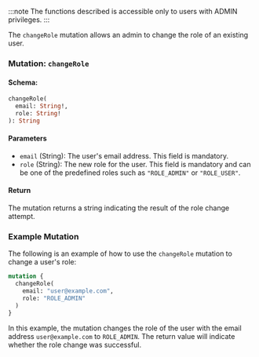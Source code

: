 :::note
The functions described is accessible only to users with ADMIN privileges.
:::

The `changeRole` mutation allows an admin to change the role of an existing user.

### Mutation: `changeRole`

#### Schema:
```graphql
changeRole(
  email: String!,
  role: String!
): String
```

#### Parameters

- `email` (String): The user's email address. This field is mandatory.
- `role` (String): The new role for the user. This field is mandatory and can be one of the predefined roles such as `"ROLE_ADMIN"` or `"ROLE_USER"`.

#### Return

The mutation returns a string indicating the result of the role change attempt.

### Example Mutation

The following is an example of how to use the `changeRole` mutation to change a user's role:

```graphql
mutation {
  changeRole(
    email: "user@example.com",
    role: "ROLE_ADMIN"
  )
}
```

In this example, the mutation changes the role of the user with the email address `user@example.com` to `ROLE_ADMIN`. The return value will indicate whether the role change was successful.